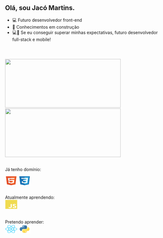 ## Olá, sou Jacó Martins.

-  💻 Futuro desenvolvedor front-end
-  🔨 Conhecimentos em construção
-  💻📱 Se eu conseguir superar minhas expectativas, futuro desenvolvedor full-stack e mobile!
<header>
   <link rel="stylesheet" href="https://cdn.jsdelivr.net/gh/devicons/devicon@v2.14.0/devicon.min.css">
</header>

<div id="github-stats" align="left">
   <a href="https://github.com/JacoMartins"></a>
  <img height="160px" width="380px" src="https://github-readme-stats.vercel.app/api?username=JacoMartins&show_icons=true&bg_color=0d1117&border_color=636568&theme=dark&include_all_commits=true&count_private=true"/>
  <img height="160px" width="380px" src="https://github-readme-stats.vercel.app/api/top-langs/?username=JacoMartins&bg_color=0d1117&border_color=636568&layout=compact&langs_count=7&theme=dark"/>
</div>

##
Já tenho domínio: <div style="display: inline_block">
  <img align="center" alt="Jacó-HTML" height="30" width="40" src="https://raw.githubusercontent.com/devicons/devicon/master/icons/html5/html5-original.svg">
  <img align="center" alt="Jacó-CSS" height="30" width="40" src="https://raw.githubusercontent.com/devicons/devicon/master/icons/css3/css3-original.svg">
</div>
<br>
Atualmente aprendendo:
<div style="display: inline_block">
  <img align="center" alt="Jacó-Js" height="30" width="40" src="https://raw.githubusercontent.com/devicons/devicon/master/icons/javascript/javascript-plain.svg">
</div>
<br>
<br>
Pretendo aprender:
<div style="display: inline_block">
  <img align="center" alt="Jacó-React" height="30" width="40" src="https://raw.githubusercontent.com/devicons/devicon/master/icons/react/react-original.svg">
  <img align="center" alt="Jacó-Python" height="30" width="40" src="https://raw.githubusercontent.com/devicons/devicon/master/icons/python/python-original.svg">
</div>
